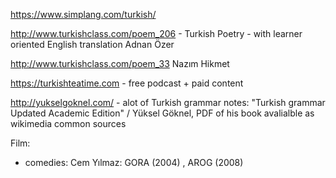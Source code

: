 

https://www.simplang.com/turkish/


http://www.turkishclass.com/poem_206 - Turkish Poetry - with learner oriented English translation
Adnan Özer

http://www.turkishclass.com/poem_33
Nazım Hikmet

https://turkishteatime.com - free podcast + paid content


http://yukselgoknel.com/ - alot of Turkish grammar notes: "Turkish grammar Updated Academic Edition" / Yüksel Göknel, PDF of his book avalialble as wikimedia common sources


Film: 
 * comedies:  Cem Yılmaz:  GORA (2004) , AROG (2008)




